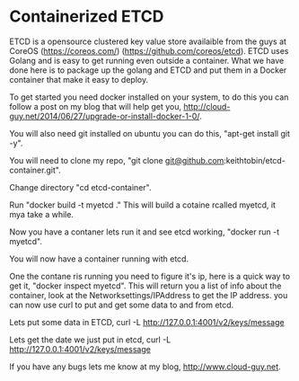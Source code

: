 Containerized ETCD
==================================

ETCD is a opensource clustered key value store availaible from the guys
at CoreOS (https://coreos.com/) (https://github.com/coreos/etcd). ETCD 
uses Golang and is easy to get running even outside a container. What
we have done here is to package up the golang and ETCD and put them in
a Docker container that make it easy to deploy.

To get started you need docker installed on your system,
to do this you can follow a post on my blog that will help 
get you, http://cloud-guy.net/2014/06/27/upgrade-or-install-docker-1-0/.

You will also need git installed on ubuntu you can do this, "apt-get install git -y".

You will need to clone my repo, "git clone git@github.com:keithtobin/etcd-container.git".

Change directory "cd etcd-container".

Run "docker build -t myetcd ."
This will build a cotaine rcalled myetcd, it mya take a while.

Now you have a contaner lets run it and see etcd working, "docker run -t myetcd".

You will now have a container running with etcd.

One the contane ris running you need to figure it's ip, here is a quick way to get it, "docker inspect myetcd".
This will return you a list of info about the container, look at the Networksettings/IPAddress to get the IP address.
you can now use curl to put and get some data to and from etcd.

Lets put some data in ETCD, curl -L http://127.0.0.1:4001/v2/keys/message

Lets get the date we just put in etcd, curl -L http://127.0.0.1:4001/v2/keys/message

If you have any bugs lets me know at my blog, http://www.cloud-guy.net.
